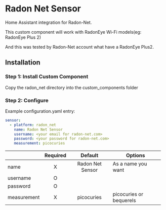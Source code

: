 # Radon Net Sensor

Home Assistant integration for Radon-Net. 

This custom component will work with RadonEye Wi-Fi models(eg: RadonEye Plus 2) 

And this was tested by Radon-Net account what have a RadonEye Plus2.

## Installation

### Step 1: Install Custom Component

Copy the radon_net directory into the custom_components folder

### Step 2: Configure

Example configuration.yaml entry:

```yaml
sensor:
  - platform: radon_net
    name: Radon Net Sensor
    username: <your email for radon-net.com>
    password: <your password for radon-net.com>
    measurement: picocuries
```

|               | Required |     Default      |        Options          |
| ------------- |:--------:|:----------------:| ----------------------- |
| name          |     X    | Radon Net Sensor | As a name you want      |
| username      |     O    |                  |                         |
| password      |     O    |                  |                         |
| measurement   |     X    | picocuries       | picocuries or bequerels |
